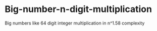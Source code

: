 # Big-number-n-digit-multiplication
Big numbers like 64 digit integer multiplication in n^1.58 complexity
